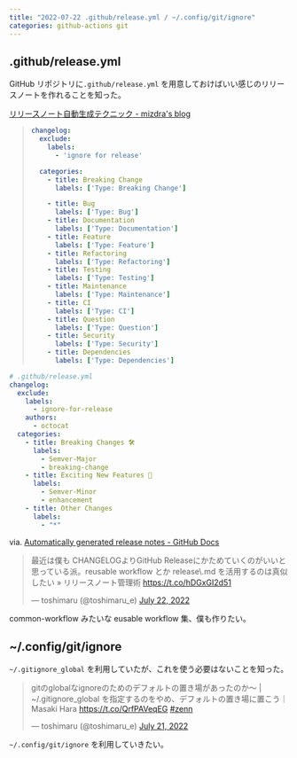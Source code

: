 ```yaml
---
title: "2022-07-22 .github/release.yml / ~/.config/git/ignore"
categories: github-actions git
---
```


## .github/release.yml

GitHub リポジトリに`.github/release.yml` を用意しておけばいい感じのリリースノートを作れることを知った。

[リリースノート自動生成テクニック - mizdra's blog](https://www.mizdra.net/entry/2022/07/08/181825)

> ```yml
> changelog:
>   exclude:
>     labels:
>       - 'ignore for release'
> 
>   categories:
>     - title: Breaking Change
>       labels: ['Type: Breaking Change']
> 
>     - title: Bug
>       labels: ['Type: Bug']
>     - title: Documentation
>       labels: ['Type: Documentation']
>     - title: Feature
>       labels: ['Type: Feature']
>     - title: Refactoring
>       labels: ['Type: Refactoring']
>     - title: Testing
>       labels: ['Type: Testing']
>     - title: Maintenance
>       labels: ['Type: Maintenance']
>     - title: CI
>       labels: ['Type: CI']
>     - title: Question
>       labels: ['Type: Question']
>     - title: Security
>       labels: ['Type: Security']
>     - title: Dependencies
>       labels: ['Type: Dependencies']
> ```

```yml
# .github/release.yml
changelog:
  exclude:
    labels:
      - ignore-for-release
    authors:
      - octocat
  categories:
    - title: Breaking Changes 🛠
      labels:
        - Semver-Major
        - breaking-change
    - title: Exciting New Features 🎉
      labels:
        - Semver-Minor
        - enhancement
    - title: Other Changes
      labels:
        - "*"
```

via. [Automatically generated release notes - GitHub Docs](https://docs.github.com/en/repositories/releasing-projects-on-github/automatically-generated-release-notes)

<blockquote class="twitter-tweet"><p lang="ja" dir="ltr">最近は僕も CHANGELOGよりGitHub Releaseにかためていくのがいいと思っている派。reusable workflow とか release\.md を活用するのは真似したい » リリースノート管理術 <a href="https://t.co/hDGxGI2d51">https://t.co/hDGxGI2d51</a></p>&mdash; toshimaru (@toshimaru_e) <a href="https://twitter.com/toshimaru_e/status/1550285058988158976?ref_src=twsrc%5Etfw">July 22, 2022</a></blockquote> <script async src="https://platform.twitter.com/widgets.js" charset="utf-8"></script>

common-workflow みたいな eusable workflow 集、僕も作りたい。

## ~/.config/git/ignore

`~/.gitignore_global` を利用していたが、これを使う必要はないことを知った。

<blockquote class="twitter-tweet"><p lang="ja" dir="ltr">gitのglobalなignoreのためのデフォルトの置き場があったのか〜 | ~/.gitignore_global を指定するのをやめ、デフォルトの置き場に置こう｜Masaki Hara <a href="https://t.co/QrfPAVeqEG">https://t.co/QrfPAVeqEG</a> <a href="https://twitter.com/hashtag/zenn?src=hash&amp;ref_src=twsrc%5Etfw">#zenn</a></p>&mdash; toshimaru (@toshimaru_e) <a href="https://twitter.com/toshimaru_e/status/1550186701556838400?ref_src=twsrc%5Etfw">July 21, 2022</a></blockquote> <script async src="https://platform.twitter.com/widgets.js" charset="utf-8"></script>

 `~/.config/git/ignore` を利用していきたい。
